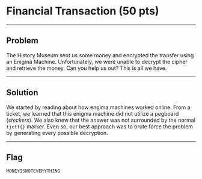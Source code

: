 # Financial Transaction (50 pts)

---

## Problem
The History Museum sent us some money and encrypted the transfer using an Enigma Machine. Unfortunately, we were unable to decrypt the cipher and retrieve the money. Can you help us out? This is all we have.

---

## Solution
We started by reading about how engima machines worked online. From a ticket, we learned that this enigma machine did not utilize a pegboard (*steckers*). We also knew that the answer was not surrounded by the normal `tjctf{}` marker. Even so, our best approach was to brute force the problem by generating every possible decryption.

---

## Flag
`MONEYISNOTEVERYTHING`